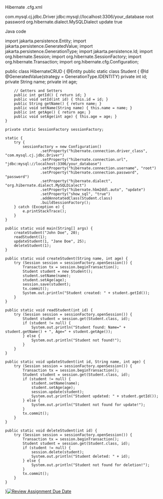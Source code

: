 Hibernate .cfg.xml

<!DOCTYPE hibernate-configuration PUBLIC
        "-//Hibernate/Hibernate Configuration DTD 3.0//EN"
        "http://hibernate.sourceforge.net/hibernate-configuration-3.0.dtd">
<hibernate-configuration>
    <session-factory>
        <property name="hibernate.connection.driver_class">com.mysql.cj.jdbc.Driver</property>
        <property name="hibernate.connection.url">jdbc:mysql://localhost:3306/your_database</property>
        <property name="hibernate.connection.username">root</property>
        <property name="hibernate.connection.password">password</property>
        <property name="hibernate.dialect">org.hibernate.dialect.MySQLDialect</property>
        <property name="hibernate.hbm2ddl.auto">update</property>
        <property name="show_sql">true</property>
        <mapping class="Student"/>
    </session-factory>
</hibernate-configuration>


Java code

import jakarta.persistence.Entity;
import jakarta.persistence.GeneratedValue;
import jakarta.persistence.GenerationType;
import jakarta.persistence.Id;
import org.hibernate.Session;
import org.hibernate.SessionFactory;
import org.hibernate.Transaction;
import org.hibernate.cfg.Configuration;

public class HibernateCRUD {
    @Entity
    public static class Student {
        @Id
        @GeneratedValue(strategy = GenerationType.IDENTITY)
        private int id;
        private String name;
        private int age;

        // Getters and Setters
        public int getId() { return id; }
        public void setId(int id) { this.id = id; }
        public String getName() { return name; }
        public void setName(String name) { this.name = name; }
        public int getAge() { return age; }
        public void setAge(int age) { this.age = age; }
    }

    private static SessionFactory sessionFactory;

    static {
        try {
            sessionFactory = new Configuration()
                    .setProperty("hibernate.connection.driver_class", "com.mysql.cj.jdbc.Driver")
                    .setProperty("hibernate.connection.url", "jdbc:mysql://localhost:3306/your_database")
                    .setProperty("hibernate.connection.username", "root")
                    .setProperty("hibernate.connection.password", "password")
                    .setProperty("hibernate.dialect", "org.hibernate.dialect.MySQLDialect")
                    .setProperty("hibernate.hbm2ddl.auto", "update")
                    .setProperty("show_sql", "true")
                    .addAnnotatedClass(Student.class)
                    .buildSessionFactory();
        } catch (Exception e) {
            e.printStackTrace();
        }
    }

    public static void main(String[] args) {
        createStudent("John Doe", 20);
        readStudent(1);
        updateStudent(1, "Jane Doe", 25);
        deleteStudent(1);
    }

    public static void createStudent(String name, int age) {
        try (Session session = sessionFactory.openSession()) {
            Transaction tx = session.beginTransaction();
            Student student = new Student();
            student.setName(name);
            student.setAge(age);
            session.save(student);
            tx.commit();
            System.out.println("Student created: " + student.getId());
        }
    }

    public static void readStudent(int id) {
        try (Session session = sessionFactory.openSession()) {
            Student student = session.get(Student.class, id);
            if (student != null) {
                System.out.println("Student found: Name=" + student.getName() + ", Age=" + student.getAge());
            } else {
                System.out.println("Student not found!");
            }
        }
    }

    public static void updateStudent(int id, String name, int age) {
        try (Session session = sessionFactory.openSession()) {
            Transaction tx = session.beginTransaction();
            Student student = session.get(Student.class, id);
            if (student != null) {
                student.setName(name);
                student.setAge(age);
                session.update(student);
                System.out.println("Student updated: " + student.getId());
            } else {
                System.out.println("Student not found for update!");
            }
            tx.commit();
        }
    }

    public static void deleteStudent(int id) {
        try (Session session = sessionFactory.openSession()) {
            Transaction tx = session.beginTransaction();
            Student student = session.get(Student.class, id);
            if (student != null) {
                session.delete(student);
                System.out.println("Student deleted: " + id);
            } else {
                System.out.println("Student not found for deletion!");
            }
            tx.commit();
        }
    }
}[![Review Assignment Due Date](https://classroom.github.com/assets/deadline-readme-button-22041afd0340ce965d47ae6ef1cefeee28c7c493a6346c4f15d667ab976d596c.svg)](https://classroom.github.com/a/SPoPgs13)
